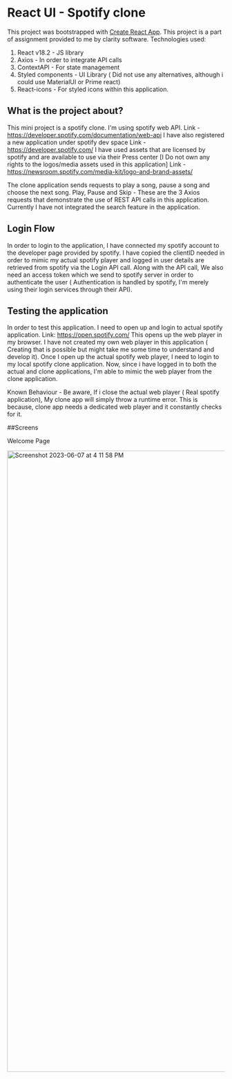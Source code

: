 # React UI - Spotify clone 

This project was bootstrapped with [Create React App](https://github.com/facebook/create-react-app).
This project is a part of assignment provided to me by clarity software. 
Technologies used:
1. React v18.2 - JS library
2. Axios - In order to integrate API calls
3. ContextAPI - For state management
4. Styled components - UI Library ( Did not use any alternatives, although i could use MaterialUI or Prime react)
5. React-icons - For styled icons within this application.

## What is the project about?

This mini project is a spotify clone. I'm using spotify web API.
Link - https://developer.spotify.com/documentation/web-api
I have also registered a new application under spotify dev space
Link - https://developer.spotify.com/
I have used assets that are licensed by spotify and are available to use via their Press center
[I Do not own any rights to the logos/media assets used in this application]
Link - https://newsroom.spotify.com/media-kit/logo-and-brand-assets/

The clone application sends requests to play a song, pause a song and choose the next song.
Play, Pause and Skip - These are the 3 Axios requests that demonstrate the use of REST API calls in this application.
Currently I have not integrated the search feature in the application.

## Login Flow
In order to login to the application, I have connected my spotify account to the developer page provided by spotify. 
I have copied the clientID needed in order to mimic my actual spotify player and logged in user details are retrieved 
from spotify via the Login API call. Along with the API call, We also need an access token which we send to spotify server in order to authenticate the user ( Authentication is handled by spotify, I'm merely using their login services through their API).


## Testing the application
In order to test this application. I need to open up and login to actual spotify application.
Link: https://open.spotify.com/ 
This opens up the web player in my browser.
I have not created my own web player in this application ( Creating that is possible but might take me some time to understand and develop it). 
Once I open up the actual spotify web player, I need to login to my local spotify clone application.
Now, since i have logged in to both the actual and clone applications, I'm able to mimic the web player from the clone application.

Known Behaviour - 
Be aware, If i close the actual web player ( Real spotify application), My clone app will simply throw a runtime error. 
This is because, clone app needs a dedicated web player and it constantly checks for it. 

##Screens

Welcome Page

<img width="1440" alt="Screenshot 2023-06-07 at 4 11 58 PM" src="https://github.com/Vignesh-shenoy-10/clarity-test/assets/92209607/047b2518-1027-4b56-9b3c-f79f7ed53efa">

